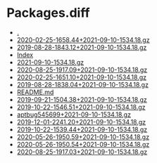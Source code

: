 Packages.diff
========================

- [.](.)
- [2020-02-25-1658.44+2021-09-10-1534.18.gz](2020-02-25-1658.44+2021-09-10-1534.18.gz)
- [2019-08-28-1843.12+2021-09-10-1534.18.gz](2019-08-28-1843.12+2021-09-10-1534.18.gz)
- [Index](Index)
- [2021-09-10-1534.18.gz](2021-09-10-1534.18.gz)
- [2020-08-25-1917.09+2021-09-10-1534.18.gz](2020-08-25-1917.09+2021-09-10-1534.18.gz)
- [2020-02-25-1651.10+2021-09-10-1534.18.gz](2020-02-25-1651.10+2021-09-10-1534.18.gz)
- [2019-08-28-1838.04+2021-09-10-1534.18.gz](2019-08-28-1838.04+2021-09-10-1534.18.gz)
- [README.md](README.md)
- [2019-09-21-1504.38+2021-09-10-1534.18.gz](2019-09-21-1504.38+2021-09-10-1534.18.gz)
- [2019-10-22-1546.51+2021-09-10-1534.18.gz](2019-10-22-1546.51+2021-09-10-1534.18.gz)
- [aptbug545699+2021-09-10-1534.18.gz](aptbug545699+2021-09-10-1534.18.gz)
- [2019-12-01-2241.20+2021-09-10-1534.18.gz](2019-12-01-2241.20+2021-09-10-1534.18.gz)
- [2019-10-22-1539.44+2021-09-10-1534.18.gz](2019-10-22-1539.44+2021-09-10-1534.18.gz)
- [2020-05-26-1950.59+2021-09-10-1534.18.gz](2020-05-26-1950.59+2021-09-10-1534.18.gz)
- [2020-05-26-1950.54+2021-09-10-1534.18.gz](2020-05-26-1950.54+2021-09-10-1534.18.gz)
- [2020-08-25-1917.03+2021-09-10-1534.18.gz](2020-08-25-1917.03+2021-09-10-1534.18.gz)
